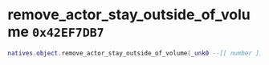 # remove_actor_stay_outside_of_volume `0x42EF7DB7`

```lua
natives.object.remove_actor_stay_outside_of_volume(_unk0 --[[ number ]], _unk1 --[[ number ]])
```